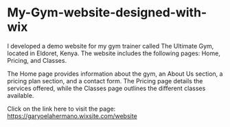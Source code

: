 # My-Gym-website-designed-with-wix
I developed a demo website for my gym trainer called The Ultimate Gym, located in Eldoret, Kenya. 
The website includes the following pages: Home, Pricing, and Classes.

The Home page provides information about the gym, an About Us section, a pricing plan section, and a contact form. The Pricing page details the services offered, while the Classes page outlines the different classes available.

Click on the link here to visit the page: https://garyoelahermano.wixsite.com/website 
